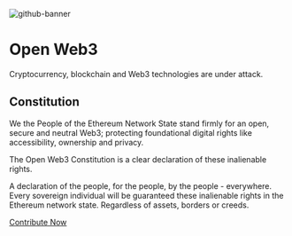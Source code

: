 ![github-banner](https://user-images.githubusercontent.com/3408362/189879320-16e821d1-a76b-44d9-9ae0-21df82538339.png)

# Open Web3

Cryptocurrency, blockchain and Web3 technologies are under attack.

## Constitution

We the People of the Ethereum Network State stand firmly for an open, secure and neutral Web3; protecting foundational digital rights like accessibility, ownership and privacy.

The Open Web3 Constitution is a clear declaration of these inalienable rights.

A declaration of the people, for the people, by the people - everywhere. Every sovereign individual will be guaranteed these inalienable rights in the Ethereum network state. Regardless of assets, borders or creeds.

[Contribute Now](https://github.com/open-web3/constitution)
